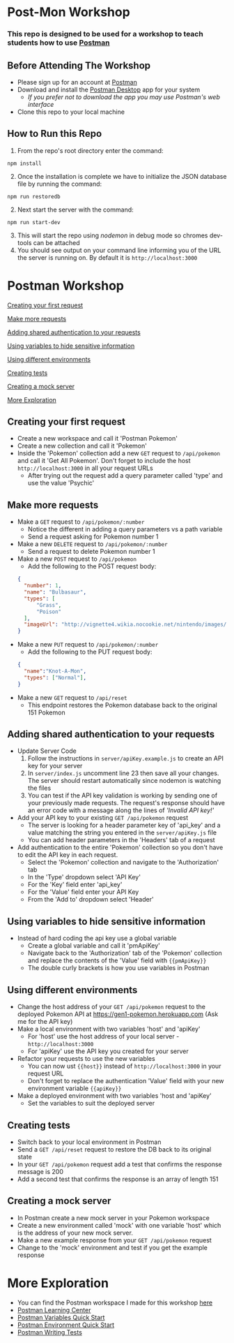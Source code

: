 # Post-Mon Workshop
### This repo is designed to be used for a workshop to teach students how to use [Postman](https://www.postman.com/)

## Before Attending The Workshop
- Please sign up for an account at [Postman](https://www.postman.com/)
- Download and install the [Postman Desktop](https://www.postman.com/downloads/) app for your system
  * *If you prefer not to download the app you may use Postman's web interface*
- Clone this repo to your local machine

## How to Run this Repo
1. From the repo's root directory enter the command:  
```
npm install
```
2. Once the installation is complete we have to initialize the JSON database file by running the command:  
```
npm run restoredb
```
2. Next start the server with the command:  
 ```
 npm run start-dev
 ```
3. This will start the repo using *nodemon* in debug mode so chromes dev-tools can be attached
4. You should see output on your command line informing you of the URL the server is running on. By default it is `http://localhost:3000`

# Postman Workshop

[Creating your first request](#creating-your-first-request)

[Make more requests](#make-more-requests)

[Adding shared authentication to your requests](#adding-shared-authentication-to-your-requests)

[Using variables to hide sensitive information](#using-variables-to-hide-sensitive-information)

[Using different environments](#using-different-environments)

[Creating tests](#creating-tests)

[Creating a mock server](#creating-a-mock-server)

[More Exploration](#more-exploration)

## Creating your first request
- Create a new workspace and call it 'Postman Pokemon'
- Create a new collection and call it 'Pokemon'
- Inside the 'Pokemon' collection add a new `GET` request to `/api/pokemon` and call it 'Get All Pokemon'. Don't forget to include the host `http://localhost:3000` in all your request URLs
  * After trying out the request add a query parameter called 'type' and use the value 'Psychic'
## Make more requests
- Make a `GET` request to `/api/pokemon/:number`
  * Notice the different in adding a query parameters vs a path variable
  * Send a request asking for Pokemon number 1
- Make a new `DELETE` request to `/api/pokemon/:number`
  * Send a request to delete Pokemon number 1
- Make a new `POST` request to `/api/pokemon`
  * Add the following to the POST request body:  
  ``` JSON
  {
    "number": 1,
    "name": "Bulbasaur",
    "types": [
        "Grass",
        "Poison"
    ],
    "imageUrl": "http://vignette4.wikia.nocookie.net/nintendo/images/4/43/Bulbasaur.png/revision/latest?cb=20141002083518&path-prefix=en"
  }
  ```
- Make a new `PUT` request to `/api/pokemon/:number`
  * Add the following to the PUT request body:  
  ``` JSON
  {
    "name":"Knot-A-Mon",
    "types": ["Normal"],
  }
  ```
- Make a new `GET` request to `/api/reset`
  * This endpoint restores the Pokemon database back to the original 151 Pokemon
## Adding shared authentication to your requests
- Update Server Code
  1. Follow the instructions in `server/apiKey.example.js` to create an API key for your server
  2. In `server/index.js` uncomment line 23 then save all your changes. The server should restart automatically since nodemon is watching the files
  3. You can test if the API key validation is working by sending one of your previously made requests.  The request's response should have an error code with a message along the lines of *'Invalid API key!'*
- Add your API key to your existing `GET /api/pokemon` request
  * The server is looking for a header parameter key of 'api_key' and a value matching the string you entered in the `server/apiKey.js` file
  * You can add header parameters in the 'Headers' tab of a request
- Add authentication to the entire 'Pokemon' collection so you don't have to edit the API key in each request.
  * Select the 'Pokemon' collection and navigate to the 'Authorization' tab
  * In the 'Type' dropdown select 'API Key'
  * For the 'Key' field enter 'api_key'
  * For the 'Value' field enter your API Key
  * From the 'Add to' dropdown select 'Header'

## Using variables to hide sensitive information
- Instead of hard coding the api key use a global variable
  * Create a global variable and call it 'pmApiKey'
  * Navigate back to the 'Authorization' tab of the 'Pokemon' collection and replace the contents of the 'Value' field with `{{pmApiKey}}`
  * The double curly brackets is how you use variables in Postman
## Using different environments
- Change the host address of your `GET /api/pokemon` request to the deployed Pokemon API at https://gen1-pokemon.herokuapp.com (Ask me for the API key)
- Make a local environment with two variables 'host' and 'apiKey'
  * For 'host' use the host address of your local server - `http://localhost:3000`
  * For 'apiKey' use the API key you created for your server
- Refactor your requests to use the new variables
  * You can now ust `{{host}}` instead of `http://localhost:3000` in your request URL
  * Don't forget to replace the authentication 'Value' field with your new environment variable `{{apiKey}}`
- Make a deployed environment with two variables 'host and 'apiKey'
  * Set the variables to suit the deployed server
## Creating tests
- Switch back to your local environment in Postman
- Send a `GET /api/reset` request to restore the DB back to its original state
- In your `GET /api/pokemon` request add a test that confirms the response message is 200
- Add a second test that confirms the response is an array of length 151
## Creating a mock server
- In Postman create a new mock server in your Pokemon workspace
- Create a new environment called 'mock' with one variable 'host' which is the address of your new mock server.
- Make a new example response from your `GET /api/pokemon` request
- Change to the 'mock' environment and test if you get the example response

# More Exploration
- You can find the Postman workspace I made for this workshop [here](https://www.postman.com/altimetry-astronomer-34778570/workspace/public-postman-pokemon/overview)
- [Postman Learning Center](https://learning.postman.com/docs/getting-started/introduction/)
- [Postman Variables Quick Start](https://learning.postman.com/docs/sending-requests/variables/)
- [Postman Environment Quick Start](https://learning.postman.com/docs/sending-requests/managing-environments/)
- [Postman Writing Tests](https://learning.postman.com/docs/writing-scripts/test-scripts/)

